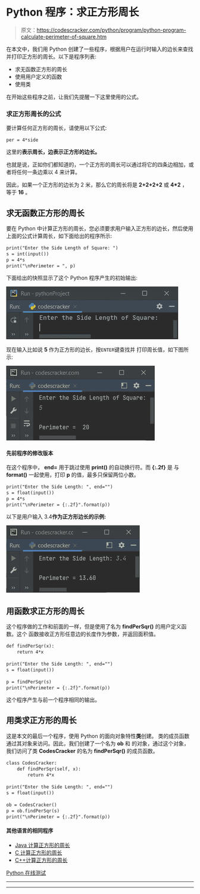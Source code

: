 # Python 程序：求正方形周长

> 原文：<https://codescracker.com/python/program/python-program-calculate-perimeter-of-square.htm>

在本文中，我们用 Python 创建了一些程序，根据用户在运行时输入的边长来查找并打印正方形的周长。以下是程序列表:

*   求无函数正方形的周长
*   使用用户定义的函数
*   使用类

在开始这些程序之前，让我们先提醒一下这里使用的公式。

### 求正方形周长的公式

要计算任何正方形的周长，请使用以下公式:

```
per = 4*side
```

这里的**表示周长，**边**表示正方形的边长。**

也就是说，正如你们都知道的，一个正方形的周长可以通过将它的四条边相加，或者将任何一条边乘以 4 来计算。

因此，如果一个正方形的边长为 2 米，那么它的周长将是 **2+2+2+2** 或 **4*2** ， 等于 **16** 。

## 求无函数正方形的周长

要在 Python 中计算正方形的周长，您必须要求用户输入正方形的边长，然后使用上面的公式计算周长，如下面给出的程序所示:

```
print("Enter the Side Length of Square: ")
s = int(input())
p = 4*s
print("\nPerimeter = ", p)
```

下面给出的快照显示了这个 Python 程序产生的初始输出:

![calculate perimeter of square python](img/38519b9b18b0d7d47d80b11af6a411e9.png)

现在输入比如说 **5** 作为正方形的边长，按`ENTER`键查找并 打印周长值，如下图所示:

![perimeter of square python](img/725a761bda35ca026515a0fd4d10b7f8.png)

#### 先前程序的修改版本

在这个程序中， **end=** 用于跳过使用 **print()** 的自动换行符。而 **{:.2f}** 是 与 **format()** 一起使用，打印 **p** 的值，最多只保留两位小数。

```
print("Enter the Side Length: ", end="")
s = float(input())
p = 4*s
print("\nPerimeter = {:.2f}".format(p))
```

以下是用户输入 3.4**作为正方形边长的示例:**

![python calculate perimeter of square](img/4f6824815afe7e348770f44b82b16411.png)

## 用函数求正方形的周长

这个程序做的工作和前面的一样，但是使用了名为 **findPerSqr()** 的用户定义函数。这个 函数接收正方形任意边的长度作为参数，并返回面积值。

```
def findPerSqr(x):
    return 4*x

print("Enter the Side Length: ", end="")
s = float(input())

p = findPerSqr(s)
print("\nPerimeter = {:.2f}".format(p))
```

这个程序产生与前一个程序相同的输出。

## 用类求正方形的周长

这是本文的最后一个程序，使用 Python 的面向对象特性**类**创建。 类的成员函数通过其对象来访问。因此，我们创建了一个名为 **ob** 和 的对象，通过这个对象，我们访问了类 **CodesCracker** 的名为 **findPerSqr()** 的成员函数。

```
class CodesCracker:
    def findPerSqr(self, x):
        return 4*x

print("Enter the Side Length: ", end="")
s = float(input())

ob = CodesCracker()
p = ob.findPerSqr(s)
print("\nPerimeter = {:.2f}".format(p))
```

#### 其他语言的相同程序

*   [Java 计算正方形的周长](/java/program/java-program-calculate-area-perimeter.htm)
*   [C 计算正方形的周长](/c/program/c-program-calculate-area-perimeter.htm)
*   [C++计算正方形的周长](/cpp/program/cpp-program-calculate-area-perimeter.htm)

[Python 在线测试](/exam/showtest.php?subid=10)

* * *

* * *